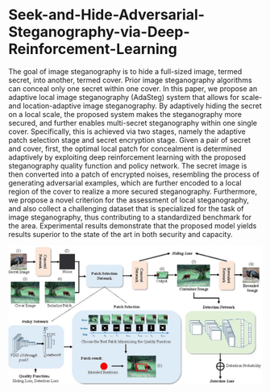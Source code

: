 # Seek-and-Hide-Adversarial-Steganography-via-Deep-Reinforcement-Learning
The goal of image steganography is to hide a full-sized image, termed secret, into another, termed cover. Prior image steganography algorithms can conceal only one secret within one cover. In this paper, we propose an adaptive local image steganography (AdaSteg) system that allows for scale- and location-adaptive image steganography. By adaptively hiding the secret on a local scale, the proposed system makes the steganography more secured, and further enables multi-secret steganography within one single cover. Specifically, this is achieved via two stages, namely the adaptive patch selection stage and secret encryption stage. Given a pair of secret and cover, first, the optimal local patch for concealment is determined adaptively by exploiting deep reinforcement learning with the proposed steganography quality function and policy network. The secret image is then converted into a patch of encrypted noises, resembling the process of generating adversarial examples, which are further encoded to a local region of the cover to realize a more secured steganography. Furthermore, we propose a novel criterion for the assessment of local steganography, and also collect a challenging dataset that is specialized for the task of image steganography, thus contributing to a standardized benchmark for the area. Experimental results demonstrate that the proposed model yields results superior to the state of the art in both security and capacity.

![image](https://github.com/wenwenpancode/Seek-and-Hide-Adversarial-Steganography-via-Deep-Reinforcement-Learning/blob/48dcd6394bce375c2d779b3317015956f42bbec4/fig/framework2.jpg)

